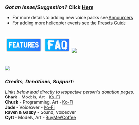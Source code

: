 ### _Got an Issue/Suggestion?_ Click [Here](https://github.com/sharkster91/ExpandedHelicopterEvents/issues)
- For more details to adding new voice packs see [Announcers](https://github.com/sharkster91/ExpandedHelicopterEvents/blob/main/Contents/mods/Expanded%20Helicopter%20Events/media/lua/shared/ExpandedHelicopter03a_Announcers.lua)
- For adding more helicopter events see the  [Presets Guide](https://github.com/sharkster91/ExpandedHelicopterEvents/blob/main/Contents/mods/Expanded%20Helicopter%20Events/media/lua/shared/ExpandedHelicopter_PRESETGUIDE.lua)
#
[![](https://raw.githubusercontent.com/TEHE-Studios/ExpandedHelicopterEvents/main/images/FEATURES.png)](https://github.com/TEHE-Studios/ExpandedHelicopterEvents/blob/main/docs/FEATURES.md)
[![](https://raw.githubusercontent.com/TEHE-Studios/ExpandedHelicopterEvents/main/images/FAQ.png)](https://github.com/TEHE-Studios/ExpandedHelicopterEvents/blob/main/docs/FAQ.md)
[![](https://raw.githubusercontent.com/TEHE-Studios/ExpandedHelicopterEvents/main/images/translation.png)](https://github.com/sharkster91/ExpandedHelicopterEvents/tree/main/Contents/mods/Expanded%20Helicopter%20Events/media/lua/shared/Translate)
#
[![](https://raw.githubusercontent.com/TEHE-Studios/ExpandedHelicopterEvents/main/images/supportLogo_sm.png)](https://github.com/TEHE-Studios/ExpandedHelicopterEvents/blob/main/docs/SUPPORT.md)
### _Credits, Donations, Support:_
_Links below lead directly to respective person's donation pages._  
**Shark** - Models, Art -  [Ko-Fi](https://ko-fi.com/sharkmods)  
**Chuck** - Programming, Art - [Ko-Fi](https://ko-fi.com/chuckleberryfinn)  
**Jade** - Voiceover - [Ko-Fi](https://ko-fi.com/jadedp)  
**Raven & Gabby** - Sound, Voiceover  
**Cytt** - Models, Art - [BuyMeACoffee]([https://ko-fi.com/cytt](https://buymeacoffee.com/cytt))  
